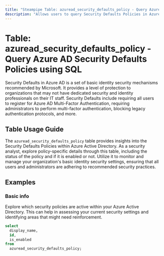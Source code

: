 ```yaml
---
title: "Steampipe Table: azuread_security_defaults_policy - Query Azure AD Security Defaults Policies using SQL"
description: "Allows users to query Security Defaults Policies in Azure AD, specifically providing information about the default security settings in Azure Active Directory (Azure AD)."
---
```


# Table: azuread_security_defaults_policy - Query Azure AD Security Defaults Policies using SQL

Security Defaults in Azure AD is a set of basic identity security mechanisms recommended by Microsoft. It provides a level of protection to organizations that may not have dedicated security and identity professionals on their IT staff. Security Defaults include requiring all users to register for Azure AD Multi-Factor Authentication, requiring administrators to perform multi-factor authentication, blocking legacy authentication protocols, and more.

## Table Usage Guide

The `azuread_security_defaults_policy` table provides insights into the Security Defaults Policies within Azure Active Directory. As a security analyst, explore policy-specific details through this table, including the status of the policy and if it is enabled or not. Utilize it to monitor and manage your organization's basic identity security settings, ensuring that all users and administrators are adhering to recommended security practices.

## Examples

### Basic info
Explore which security policies are active within your Azure Active Directory. This can help in assessing your current security settings and identifying areas that might need reinforcement.

```sql
select
  display_name,
  id,
  is_enabled
from
  azuread_security_defaults_policy;
```